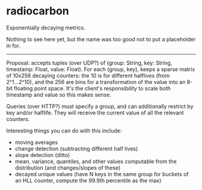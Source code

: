 radiocarbon
===========

Exponentially decaying metrics.

Nothing to see here yet, but the name was too good not to put a placeholder in for.

--------
Proposal: accepts tuples (over UDP?) of (group: String, key: String, timestamp: Float, value: Float). For each (group, key), keeps a sparse matrix of 10x256 decaying counters: the 10 is for different halflives (from 2^1...2^10), and the 256 are bins for a transformation of the value into an 8-bit floating point space. It's the client's responsibility to scale both timestamp and value so this makes sense.

Queries (over HTTP?) must specify a group, and can additionally restrict by key and/or halflife. They will receive the current value of all the relevant counters.

Interesting things you can do with this include:
- moving averages
- change detection (subtracting different half lives)
- slope detection (ditto)
- mean, variance, quantiles, and other values computable from the distribution (and changes/slopes of these)
- decayed unique values (have N keys in the same group for buckets of an HLL counter, compute the 99.9th percentile as the max)

